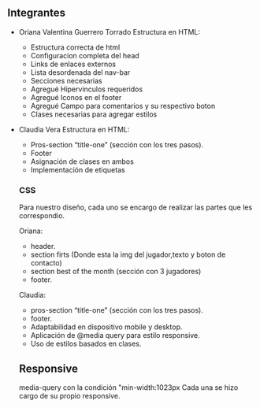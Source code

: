  ## Integrantes
- Oriana Valentina Guerrero Torrado
    Estructura en HTML:
    * Estructura correcta de html
    * Configuracion completa del head
    * Links de enlaces externos
    * Lista desordenada del nav-bar
    * Secciones necesarias
    * Agregué Hipervinculos requeridos
    * Agregué Iconos en el footer
    * Agregué Campo para comentarios y su respectivo boton
    * Clases necesarias para agregar estilos

- Claudia Vera
    Estructura en HTML: 
    * Pros-section “title-one” (sección con los tres pasos).
    * Footer
    * Asignación de clases en ambos
    * Implementación de etiquetas 
    
  ### CSS 

    Para nuestro diseño, cada uno se encargo de realizar las partes que les correspondio.

    Oriana:
    * header.
    * section firts (Donde esta la img del jugador,texto y boton de contacto)
    * section best of the month (sección con 3 jugadores)
    * footer.

    Claudia:
    * pros-section “title-one” (sección con los tres pasos).
    * footer.
    * Adaptabilidad en dispositivo mobile y desktop.
    * Aplicación de @media query para estilo responsive.
    * Uso de estilos basados en clases.

    ## Responsive

    media-query con la condición "min-width:1023px
    Cada una se hizo cargo de su propio responsive.


